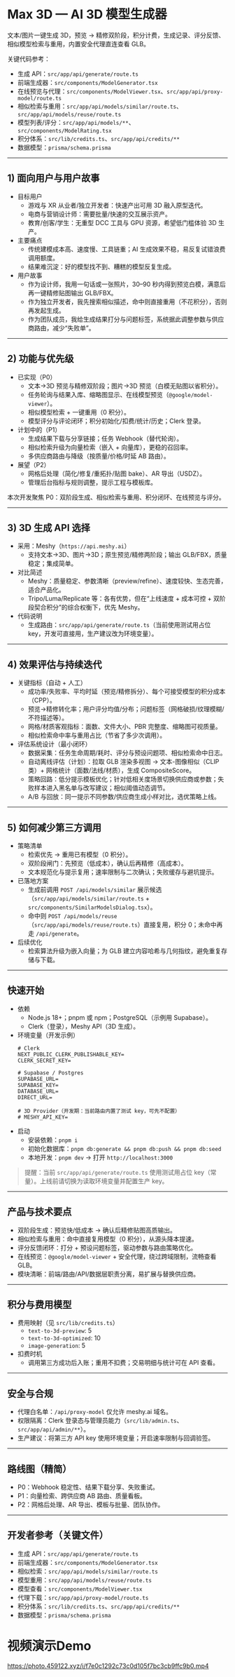 # Max 3D — AI 3D 模型生成器

文本/图片一键生成 3D，预览 → 精修双阶段，积分计费，生成记录、评分反馈、相似模型检索与重用，内置安全代理直连查看 GLB。

关键代码参考：
- 生成 API：`src/app/api/generate/route.ts`
- 前端生成器：`src/components/ModelGenerator.tsx`
- 在线预览与代理：`src/components/ModelViewer.tsx`、`src/app/api/proxy-model/route.ts`
- 相似检索与重用：`src/app/api/models/similar/route.ts`、`src/app/api/models/reuse/route.ts`
- 模型列表/评分：`src/app/api/models/**`、`src/components/ModelRating.tsx`
- 积分体系：`src/lib/credits.ts`、`src/app/api/credits/**`
- 数据模型：`prisma/schema.prisma`

---

## 1) 面向用户与用户故事

- 目标用户
  - 游戏与 XR 从业者/独立开发者：快速产出可用 3D 融入原型迭代。
  - 电商与营销设计师：需要批量/快速的交互展示资产。
  - 教育/创客/学生：无重型 DCC 工具与 GPU 资源，希望低门槛体验 3D 生产。
- 主要痛点
  - 传统建模成本高、速度慢、工具链重；AI 生成效果不稳，易反复试错浪费调用额度。
  - 结果难沉淀：好的模型找不到、糟糕的模型反复生成。
- 用户故事
  - 作为设计师，我用一句话或一张照片，30–90 秒内得到预览白模，满意后再一键精修贴图输出 GLB/FBX。
  - 作为独立开发者，我先搜索相似描述，命中则直接重用（不花积分），否则再发起生成。
  - 作为团队成员，我给生成结果打分与问题标签，系统据此调整参数与供应商路由，减少“失败单”。

---

## 2) 功能与优先级

- 已实现（P0）
  - 文本→3D 预览与精修双阶段；图片→3D 预览（白模无贴图以省积分）。
  - 任务轮询与结果入库、缩略图显示、在线模型预览（`@google/model-viewer`）。
  - 相似模型检索 + 一键重用（0 积分）。
  - 模型评分与评论闭环；积分初始化/扣费/统计/历史；Clerk 登录。
- 计划中的（P1）
  - 生成结果下载与分享链接；任务 Webhook（替代轮询）。
  - 相似检索升级为向量检索（嵌入 + 向量库），更稳的召回率。
  - 多供应商路由与降级（按质量/价格/时延 AB 路由）。
- 展望（P2）
  - 网格后处理（简化/修复/重拓扑/贴图 bake）、AR 导出（USDZ）。
  - 管理后台指标与规则调整，提示工程与模板库。

本次开发聚焦 P0：双阶段生成、相似检索与重用、积分闭环、在线预览与评分。

---

## 3) 3D 生成 API 选择

- 采用：Meshy（`https://api.meshy.ai`）
  - 支持文本→3D、图片→3D；原生预览/精修两阶段；输出 GLB/FBX，质量稳定；集成简单。
- 对比简述
  - Meshy：质量稳定、参数清晰（preview/refine）、速度较快、生态完善，适合产品化。
  - Tripo/Luma/Replicate 等：各有优势，但在“上线速度 + 成本可控 + 双阶段契合积分”的综合权衡下，优先 Meshy。
- 代码说明
  - 生成路由：`src/app/api/generate/route.ts`（当前使用测试用占位 key，开发可直接用，生产建议改为环境变量）。

---

## 4) 效果评估与持续迭代

- 关键指标（自动 + 人工）
  - 成功率/失败率、平均时延（预览/精修拆分）、每个可接受模型的积分成本（CPP）。
  - 预览→精修转化率；用户评分均值/分布；问题标签（网格破损/纹理模糊/不符描述等）。
  - 网格/材质客观指标：面数、文件大小、PBR 完整度、缩略图可视质量。
  - 相似检索命中率与重用占比（节省了多少次调用）。
- 评估系统设计（最小闭环）
  - 数据采集：任务生命周期/耗时、评分与预设问题项、相似检索命中日志。
  - 自动离线评估（计划）：拉取 GLB 渲染多视图 → 文本-图像相似（CLIP 类）+ 网格统计（面数/法线/材质），生成 CompositeScore。
  - 策略回路：低分提示模板优化；针对低相关度场景切换供应商或参数；失败样本进入黑名单与改写建议；相似阈值动态调节。
  - A/B 与回放：同一提示不同参数/供应商生成小样对比，选优策略上线。

---

## 5) 如何减少第三方调用

- 策略清单
  - 检索优先 → 重用已有模型（0 积分）。
  - 双阶段闸门：先预览（低成本），确认后再精修（高成本）。
  - 文本规范化与提示复用；速率限制与二次确认；失败缓存与避坑提示。
- 已落地方案
  - 生成前调用 `POST /api/models/similar` 展示候选（`src/app/api/models/similar/route.ts` + `src/components/SimilarModelsDialog.tsx`）。
  - 命中则 `POST /api/models/reuse`（`src/app/api/models/reuse/route.ts`）直接复用，积分 0；未命中再走 `/api/generate`。
- 后续优化
  - 检索算法升级为嵌入向量；为 GLB 建立内容哈希与几何指纹，避免重复存储与下载。

---

## 快速开始

- 依赖
  - Node.js 18+；pnpm 或 npm；PostgreSQL（示例用 Supabase）。
  - Clerk（登录），Meshy API（3D 生成）。
- 环境变量（开发示例）
  ```env
  # Clerk
  NEXT_PUBLIC_CLERK_PUBLISHABLE_KEY=
  CLERK_SECRET_KEY=

  # Supabase / Postgres
  SUPABASE_URL=
  SUPABASE_KEY=
  DATABASE_URL=
  DIRECT_URL=

  # 3D Provider（开发期：当前路由内置了测试 key，可先不配置）
  # MESHY_API_KEY=
  ```
- 启动
  - 安装依赖：`pnpm i`
  - 初始化数据库：`pnpm db:generate && pnpm db:push && pnpm db:seed`
  - 本地开发：`pnpm dev` → 打开 `http://localhost:3000`

> 提醒：当前 `src/app/api/generate/route.ts` 使用测试用占位 key（常量）。上线前请切换为读取环境变量并配置生产 key。

---

## 产品与技术要点

- 双阶段生成：预览快/低成本 → 确认后精修贴图高质输出。
- 相似检索与重用：命中直接复用模型（0 积分），从源头降本提速。
- 评分反馈闭环：打分 + 预设问题标签，驱动参数与路由策略优化。
- 在线预览：`@google/model-viewer` + 安全代理，绕过跨域限制，流畅查看 GLB。
- 模块清晰：前端/路由/API/数据层职责分离，易扩展与替换供应商。

---

## 积分与费用模型

- 费用映射（见 `src/lib/credits.ts`）
  - `text-to-3d-preview`: 5
  - `text-to-3d-optimized`: 10
  - `image-generation`: 5
- 扣费时机
  - 调用第三方成功后入账；重用不扣费；交易明细与统计可在 API 查看。

---

## 安全与合规

- 代理白名单：`/api/proxy-model` 仅允许 meshy.ai 域名。
- 权限隔离：Clerk 登录态与管理员能力（`src/lib/admin.ts`、`src/app/api/admin/**`）。
- 生产建议：将第三方 API key 使用环境变量；开启速率限制与回调验签。

---

## 路线图（精简）

- P0：Webhook 稳定性、结果下载分享、失败重试。
- P1：向量检索、跨供应商 AB 路由、质量看板。
- P2：网格后处理、AR 导出、模板与批量、团队协作。

---

## 开发者参考（关键文件）

- 生成 API：`src/app/api/generate/route.ts`
- 前端生成器：`src/components/ModelGenerator.tsx`
- 相似检索：`src/app/api/models/similar/route.ts`
- 模型重用：`src/app/api/models/reuse/route.ts`
- 模型查看：`src/components/ModelViewer.tsx`
- 代理下载：`src/app/api/proxy-model/route.ts`
- 积分体系：`src/lib/credits.ts`、`src/app/api/credits/**`
- 数据模型：`prisma/schema.prisma`

# 视频演示Demo
https://photo.459122.xyz/i/f7e0c1292c73c0d105f7bc3cb9ffc9b0.mp4



